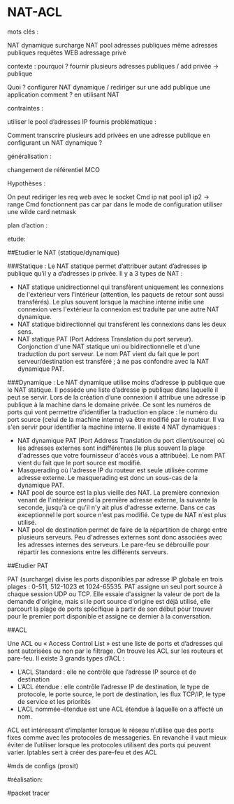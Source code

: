 ﻿# NAT-ACL
mots clés :

NAT dynamique
surcharge NAT
pool adresses publiques
même adresses publiques
requêtes WEB
adressage privé

contexte :
pourquoi ? fournir plusieurs adresses publiques / add privée -> publique

Quoi ?	configurer NAT dynamique / rediriger sur une add publique une application
comment ? en utilisant NAT

contraintes :

utiliser le pool d’adresses IP fournis
problématique :

Comment transcrire plusieurs add privées en une adresse publique en configurant un NAT dynamique ?

généralisation :

changement de référentiel
MCO

Hypothèses :

On peut rediriger les req web avec le socket
Cmd ip nat pool ip1 ip2 -> range
Cmd fonctionnent pas car par dans le mode de configuration
utiliser une wilde card netmask

plan d’action :

etude:

##Etudier le NAT (statique/dynamique)

###Statique :
Le NAT statique permet d’attribuer autant d’adresses ip publique qu’il y a d’adresses ip privée.
Il y a 3 types de NAT :

- NAT statique unidirectionnel qui transfèrent uniquement les connexions de l'extérieur vers l'intérieur (attention, les paquets de retour sont aussi transférés). Le plus souvent lorsque la machine interne initie une connexion vers l'extérieur la connexion est traduite par une autre NAT dynamique.
- NAT statique bidirectionnel qui transfèrent les connexions dans les deux sens.
- NAT statique PAT (Port Address Translation du port serveur). Conjonction d'une NAT statique uni ou bidirectionnelle et d'une traduction du port serveur. Le nom PAT vient du fait que le port serveur/destination est transféré ; à ne pas confondre avec la NAT dynamique PAT.

###Dynamique :
Le NAT dynamique utilise moins d’adresse ip publique que le NAT statique. Il possède une liste d’adresse ip publique dans laquelle il peut se servir. Lors de la création d’une connexion il attribue une adresse ip publique à la machine dans le domaine privée. Ce sont les numéros de ports qui vont permettre d'identifier la traduction en place : le numéro du port source (celui de la machine interne) va être modifié par le routeur. Il va s'en servir pour identifier la machine interne.
Il existe 4 NAT dynamiques :

- NAT dynamique PAT (Port Address Translation du port client/source) où les adresses externes sont indifférentes (le plus souvent la plage d'adresses que votre fournisseur d'accès vous a attribuée). Le nom PAT vient du fait que le port source est modifié.
- Masquerading où l'adresse IP du routeur est seule utilisée comme adresse externe. Le masquerading est donc un sous-cas de la dynamique PAT.
- NAT pool de source est la plus vieille des NAT. La première connexion venant de l'intérieur prend la première adresse externe, la suivante la seconde, jusqu'à ce qu'il n'y ait plus d'adresse externe. Dans ce cas exceptionnel le port source n'est pas modifié. Ce type de NAT n'est plus utilisé.
- NAT pool de destination permet de faire de la répartition de charge entre plusieurs serveurs. Peu d'adresses externes sont donc associées avec les adresses internes des serveurs. Le pare-feu se débrouille pour répartir les connexions entre les différents serveurs.

##Etudier PAT

PAT (surcharge) divise les ports disponibles par adresse IP globale en trois plages : 0-511, 512-1023 et 1024-65535. PAT assigne un seul port source à chaque session UDP ou TCP. Elle essaie d'assigner la valeur de port de la demande d'origine, mais si le port source d'origine est déjà utilisé, elle parcourt la plage de ports spécifique à partir de son début pour trouver pour le premier port disponible et assigne ce dernier à la conversation.

##ACL

Une ACL ou « Access Control List » est une liste de ports et d’adresses qui sont autorisées ou non par le filtrage. On trouve les ACL sur les routeurs et pare-feu. Il existe 3 grands types d’ACL :

- L’ACL Standard : elle ne contrôle que l’adresse IP source et de destination
- L’ACL étendue : elle contrôle l’adresse IP de destination, le type de protocole, le porte source, le port de destination, les flux TCP/IP, le type de service et les priorités
- L’ACL nommée-étendue est une ACL étendue à laquelle on a affecté un nom.

ACL est intéressant d’implanter lorsque le réseau n’utilise que des ports fixes comme avec les protocoles de messageries. En revanche il vaut mieux éviter de l’utiliser lorsque les protocoles utilisent des ports qui peuvent varier.
Iptables sert à créer des pare-feu et des ACL


#mds de configs (prosit)

#réalisation:

#packet tracer
